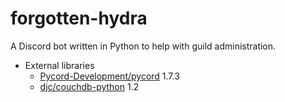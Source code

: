 # forgotten-hydra
 A Discord bot written in Python to help with guild administration.

- External libraries
    - [Pycord-Development/pycord](https://github.com/Pycord-Development/pycord) 1.7.3
    - [djc/couchdb-python](https://github.com/djc/couchdb-python/) 1.2